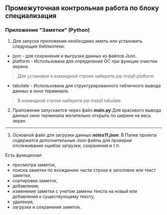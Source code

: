 ## Промежуточная контрольная работа по блоку специализация

### Приложение "Заметки" (Python)

1. Для запуска приложения необходимо иметь или установить следующие библиотеки:

- json - для сохранения и выгрузки данных из файлов Json.
- platform - Использована для определения ОС при функции очистки экрана. 
>Для установки в командной строке наберите pip install platform
-  tabulate - Использована для структурированного табличного вывода данных в окно теримнала. 
> В командной строке наберите pip install tabulate

2. Приложение запускается через файл ***main.py***.Для красивого вывода данных окно терминала желательно открыть по ширине на весь экран.
---
3. Основной файл для загрузки данных ***notes11.json***. В Папке проекта содержатся дополнительные Json файлы для проверки отслеживания ошибок загрузки, 
сохранения и т.п.

Есть функционал 
- просмотра заметок,
- поиска заметки по вхождению части строки в заголовок или текст заметки,
- сортировки заметок,
- добавления, 
- изменения заметки с учетом замены текста на новый или добавления к существующему тексту, 
- удаления,
- загрузки и сохранения заметок.



